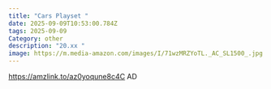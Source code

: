 ```yaml
---
title: "Cars Playset "
date: 2025-09-09T10:53:00.784Z
tags: 2025-09-09
Category: other
description: "20.xx "
image: https://m.media-amazon.com/images/I/71wzMRZYoTL._AC_SL1500_.jpg
---
```

https://amzlink.to/az0yoqune8c4C
AD